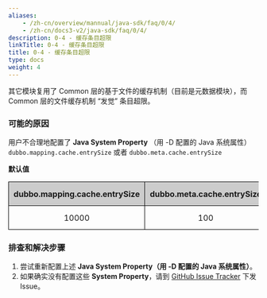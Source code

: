 ```yaml
---
aliases:
    - /zh-cn/overview/mannual/java-sdk/faq/0/4/
    - /zh-cn/docs3-v2/java-sdk/faq/0/4/
description: 0-4 - 缓存条目超限
linkTitle: 0-4 - 缓存条目超限
title: 0-4 - 缓存条目超限
type: docs
weight: 4
---
```






其它模块复用了 Common 层的基于文件的缓存机制（目前是元数据模块），而 Common 层的文件缓存机制 “发觉” 条目超限。


### 可能的原因
用户不合理地配置了 **Java System Property** （用 -D 配置的 Java 系统属性） `dubbo.mapping.cache.entrySize` 或者 `dubbo.meta.cache.entrySize`

**默认值**

<style>
    .sheet-border, .sheet-border tr, .sheet-border tr td {
        border-width: 1px;
        border-color: black;
        text-align: center;
    }

    .sheet-border tr td {
        height: 48px;
        width: 83px;
        border-style: solid;
        padding: 0.6rem 0.6rem;
    }

    .sheet-header td {
        font-weight: bold;
        background: #cccccc;
    }
</style>

<table class="sheet-border">
    <tr class="sheet-header">
        <td>dubbo.mapping.cache.entrySize</td>
        <td>dubbo.meta.cache.entrySize</td>
    </tr>
    <tr>
        <td>10000</td>
        <td>100</td>
    </tr>
</table>

### 排查和解决步骤
1. 尝试重新配置上述 **Java System Property（用 -D 配置的 Java 系统属性）**。
2. 如果确实没有配置这些 **System Property**，请到 [GitHub Issue Tracker](https://github.com/apache/dubbo/issues) 下发 Issue。
